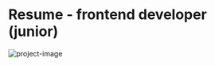 # Resume - frontend developer (junior)
![project-image](https://lh3.googleusercontent.com/pw/AJFCJaVevwvLQwcBCHNMJpCyx575C8hC1ysjuUsXnOIoBr9sgwaVVvSdWuQs8wfvEP81qqaONVBBSuw1cpByzv56M5ePziw10Z5XjiZF-rrCt4XPeRP7OA89qRuT8RFrd4bzmgn6augaao_CwhuaaUcoVVHs=w2550-h960-s-no?authuser=0)
